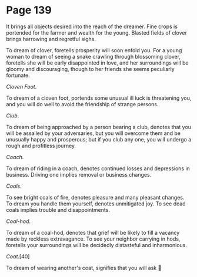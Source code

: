 # Page 139
It brings all objects desired into the reach of the dreamer.
Fine crops is portended for the farmer and wealth for the young.
Blasted fields of clover brings harrowing and regretful sighs.


To dream of clover, foretells prosperity will soon enfold you.
For a young woman to dream of seeing a snake crawling through
blossoming clover, foretells she will be early disappointed
in love, and her surroundings will be gloomy and discouraging,
though to her friends she seems peculiarly fortunate.


_Cloven Foot_.


To dream of a cloven foot, portends some unusual ill luck is threatening you,
and you will do well to avoid the friendship of strange persons.


_Club_.


To dream of being approached by a person bearing a club, denotes that
you will be assailed by your adversaries, but you will overcome them
and be unusually happy and prosperous; but if you club any one,
you will undergo a rough and profitless journey.


_Coach_.


To dream of riding in a coach, denotes continued losses and depressions
in business. Driving one implies removal or business changes.


_Coals_.


To see bright coals of fire, denotes pleasure and many pleasant changes.
To dream you handle them yourself, denotes unmitigated joy.
To see dead coals implies trouble and disappointments.


_Coal-hod_.


To dream of a coal-hod, denotes that grief will be likely to fill a vacancy
made by reckless extravagance. To see your neighbor carrying in hods,
foretells your surroundings will be decidedly distasteful and inharmonious.


_Coat_.[40]


To dream of wearing another's coat, signifies that you will ask

